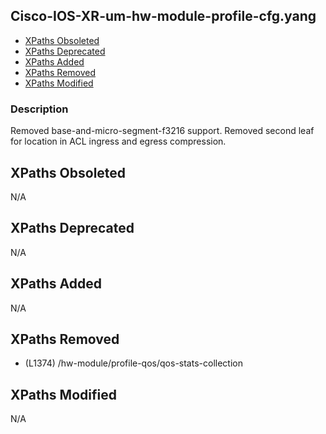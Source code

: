 ## Cisco-IOS-XR-um-hw-module-profile-cfg.yang

- [XPaths Obsoleted](#xpaths-obsoleted)
- [XPaths Deprecated](#xpaths-deprecated)
- [XPaths Added](#xpaths-added)
- [XPaths Removed](#xpaths-removed)
- [XPaths Modified](#xpaths-modified)

### Description

Removed base-and-micro-segment-f3216 support. Removed second leaf for location in ACL ingress and egress compression.

## XPaths Obsoleted

N/A

## XPaths Deprecated

N/A

## XPaths Added

N/A

## XPaths Removed

- (L1374)	/hw-module/profile-qos/qos-stats-collection

## XPaths Modified

N/A

